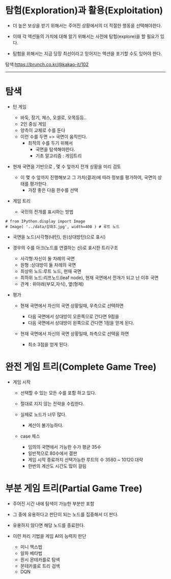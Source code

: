 
# 탐험(Exploration)과 활용(Exploitation)

- 더 높은 보상을 받기 위해서는 주어진 상황에서의 더 적절한 행동을 선택해야한다. 

- 이때 각 액션들의 가치에 대해 알기 위해서는 사전에 탐험(explore)을 할 필요가 있다. 

- 탐험을 위해서는 지금 당장 최선이라고 믿어지는 액션을 포기할 수도 있어야 한다. 







탐색:<https://brunch.co.kr/@kakao-it/102> 

---


# 탐색 

- 턴 게임
    - 바둑, 장기, 체스, 오셀로, 오목등등..
    - 2인 중심 게임 
    - 양측이 교체로 수를 둔다
    - 이런 수를 두면 => 국면이 움직인다. 
        - 최적의 수를 두기 위해서 
            - 국면을 탐색해야한다. 
            - 기초 알고리즘 : 게임트리

- 현재 국면을 기반으로 , 몇 수 앞까지 전개 상황을 미리 검토
    - 이 몇 수 앞까지 진행해보고 그 가치(결과)에 따라 정보를 평가하여, 국면의 상태를 평가한다. 
        - 가장 좋은 다음 한수를 선택

- 게임 트리 
    - 국민의 전개를 표시하는 방법 

```PY
# from IPython.display import Image
# Image( '../data/강화3.jpg', width=400 ) # 루트 노드 
```

- 국면을 노드(사각형(내턴), 원(상대방턴)으로 표시)
- 경우의 수를 아크(노드를 연결하는 선)로 표시한 트리구조 
    - 사각형:자신이 둘 차례의 국면
    - 원형  :상대방이 둘 차례의 국면
    - 최상위 노드:루트 노드, 현재 국면
    - 최하위 노드:리프노드(leaf node), 현재 국면에서 전개가 되고 난 이후 국면
    - 관계   : 위아래(부모,자식), 옆(형제)

- 평가 
    - 현재 국면에서 자신의 국면 상황일때, 우측으로 선택하면 
        - 다음 국면에서 상대방이 오른쪽으로 간다면 9점을 
        - 다음 국면에서 상대방이 왼쪽으로 간다면 1점을 얻게 된다. 

    - 현재 국면에서 자신의 국면 상황일때, 좌측으로 선택을 하면 
        - 최소 3점을 얻게 된다. 


# 완전 게임 트리(Complete Game Tree)

- 게임 시작 

    - 선택할 수 있는 모든 수를 포함 하고 있다. 
    - 절대로 지지 않는 전략을 수립한다. 
    - 실제로 노드가 너무 많다. 
        - 계산이 불가능하다. 

    - case 체스 
        - 임의의 국면에서 가능한 수가 평균 35수 
        - 일반적으로 80수에서 결판 
        - 게임 시작 종료까지 선택가능한 루트의 수 3580 ~ 10120 대략 
        - 한번의 계산도 시간도 많이 걸림 


# 부분 게임 트리(Partial Game Tree)

- 주어진 시간 내에 탐색이 가능한 부분만 포함 
- 그 중에 유용하다고 판단이 되는 노드를 집중해서 더 판다.
- 유용하지 않다면 해당 노드를 종료한다. 

- 이런 처리 기법을 게임 AI의 능력치 판단 
    - 미니 맥스법 
    - 알파 베타법
    - 원시 몬테카를로 탐색
    - 몬테카를로 트리 검색 
    - DQN


